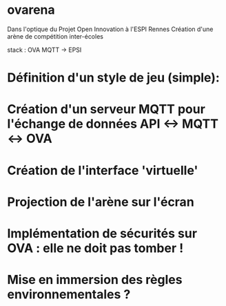 # ovarena

Dans l'optique du Projet Open Innovation à l'ESPI Rennes 
Création d'une arène de compétition inter-écoles

stack : OVA
MQTT -> EPSI


# Définition d'un style de jeu (simple):

# Création d'un serveur MQTT pour l'échange de données API <-> MQTT <-> OVA

# Création de l'interface 'virtuelle'

# Projection de l'arène sur l'écran

# Implémentation de sécurités sur OVA : elle ne doit pas tomber !

# Mise en immersion des règles environnementales ?
